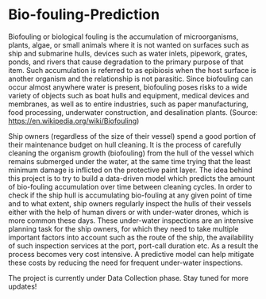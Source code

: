 # Bio-fouling-Prediction
Biofouling or biological fouling is the accumulation of microorganisms, plants, algae, or small animals where it is not wanted on surfaces such as ship and submarine hulls, devices such as water inlets, pipework, grates, ponds, and rivers that cause degradation to the primary purpose of that item. Such accumulation is referred to as epibiosis when the host surface is another organism and the relationship is not parasitic. Since biofouling can occur almost anywhere water is present, biofouling poses risks to a wide variety of objects such as boat hulls and equipment, medical devices and membranes, as well as to entire industries, such as paper manufacturing, food processing, underwater construction, and desalination plants. (Source: https://en.wikipedia.org/wiki/Biofouling)

Ship owners (regardless of the size of their vessel) spend a good portion of their maintenance budget on hull cleaning. It is the process of carefully cleaning the organism growth (biofouling) from the hull of the vessel which remains submerged under the water, at the same time trying that the least minimum damage is inflicted on the protective paint layer. The idea behind this project is to try to build a data-driven model which predicts the amount of bio-fouling accumulation over time between cleaning cycles. In order to check if the ship hull is accumulating bio-fouling at any given point of time and to what extent, ship owners regularly inspect the hulls of their vessels either with the help of human divers or with under-water drones, which is more common these days. These under-water inspections are an intensive planning task for the ship owners, for which they need to take multiple important factors into account such as the route of the ship, the availability of such inspection services at the port, port-call duration etc. As a result the process becomes very cost intensive. A predictive model can help mitigate these costs by reducing the need for frequent under-water inspections.

The project is currently under Data Collection phase. Stay tuned for more updates!
